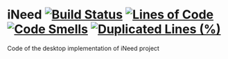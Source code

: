 # iNeed   [![Build Status](https://travis-ci.com/LorenzoMei/iNeed.svg?branch=master)](https://travis-ci.com/LorenzoMei/iNeed) [![Lines of Code](https://sonarcloud.io/api/project_badges/measure?project=LorenzoMei_iNeed&metric=ncloc)](https://sonarcloud.io/dashboard?id=LorenzoMei_iNeed) [![Code Smells](https://sonarcloud.io/api/project_badges/measure?project=LorenzoMei_iNeed&metric=code_smells)](https://sonarcloud.io/dashboard?id=LorenzoMei_iNeed) [![Duplicated Lines (%)](https://sonarcloud.io/api/project_badges/measure?project=LorenzoMei_iNeed&metric=duplicated_lines_density)](https://sonarcloud.io/dashboard?id=LorenzoMei_iNeed)


Code of the desktop implementation of iNeed project

